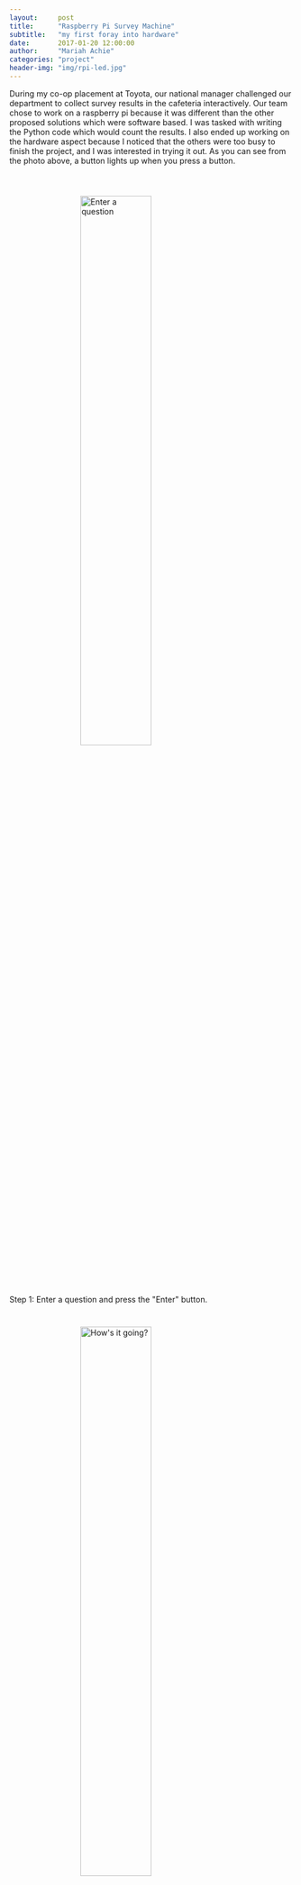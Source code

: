 ```yaml
---
layout:     post
title:      "Raspberry Pi Survey Machine"
subtitle:   "my first foray into hardware"
date:       2017-01-20 12:00:00
author:     "Mariah Achie"
categories: "project"
header-img: "img/rpi-led.jpg"
---
```

<p>During my co-op placement at Toyota, our national manager challenged our department to collect survey results in the
cafeteria interactively. Our team chose to work on a raspberry pi because it was different than the other proposed solutions which were software based. I was tasked with writing the Python code which would count the results. I also ended up working on the hardware aspect because I noticed that the others were too busy to finish the project, and I was interested in trying it out. As you can see from the photo above, a button lights up when you press a button.</p>

<a href="#">
  <img src="{{ site.baseurl }}/img/enter-question.jpg" alt="Enter a question" width="50%" style="display:block; margin: auto; padding-top:40px"/>
</a>
<span class="caption text-muted">Step 1: Enter a question and press the "Enter" button.</span>
<a href="#">
  <img src="{{ site.baseurl }}/img/question.jpg" alt="How's it going?" width="50%" style="display:block; margin: auto; padding-top:40px"/>
</a>
<span class="caption text-muted">Step 2: Question displays on the screen with appropriate labels. Click the physical buttons to respond to the survey.</span>
<a href="#">
  <img src="{{ site.baseurl }}/img/results.jpg" alt="Results" width="50%" style="display:block; margin: auto; padding-top:40px"/>
</a>
<span class="caption text-muted">Step 3: Click on the "Results" tab and view the results!</span>

<p>All in all, I really enjoyed working on this project and it'll be put to good use in Toyota's head ofice. I used Python Flask and a few open source JavaScript libraries for the UI, and SQL lite to save the answers. I also had some fun with wiring the circuits, as seen below:</p>

<a href="#">
  <img src="{{ site.baseurl }}/img/switch.jpg" width="75%"  style="display:block; margin: auto; padding-top:40px"/>
</a>
<span class="caption text-muted">Don't mind my dad's hand!</span>
<a href="#">
  <img src="{{ site.baseurl }}/img/inside-rpi.jpg"  style="display:block; margin: auto; padding-top:40px"/>
</a>
<span class="caption text-muted">Really messy, but at least the circuits work</span>
